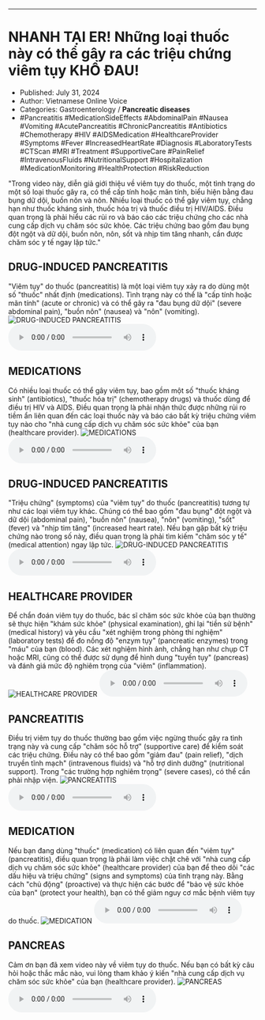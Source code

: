 
---

# NHANH TẠI ER! Những loại thuốc này có thể gây ra các triệu chứng viêm tụy KHỔ ĐAU!

- Published: July 31, 2024
- Author: Vietnamese Online Voice
- Categories: Gastroenterology / **Pancreatic diseases**
- #Pancreatitis #MedicationSideEffects #AbdominalPain #Nausea #Vomiting #AcutePancreatitis #ChronicPancreatitis #Antibiotics #Chemotherapy #HIV #AIDSMedication #HealthcareProvider #Symptoms #Fever #IncreasedHeartRate #Diagnosis #LaboratoryTests #CTScan #MRI #Treatment #SupportiveCare #PainRelief #IntravenousFluids #NutritionalSupport #Hospitalization #MedicationMonitoring #HealthProtection #RiskReduction

"Trong video này, diễn giả giới thiệu về viêm tụy do thuốc, một tình trạng do một số loại thuốc gây ra, có thể cấp tính hoặc mãn tính, biểu hiện bằng đau bụng dữ dội, buồn nôn và nôn. Nhiều loại thuốc có thể gây viêm tụy, chẳng hạn như thuốc kháng sinh, thuốc hóa trị và thuốc điều trị HIV/AIDS. Điều quan trọng là phải hiểu các rủi ro và báo cáo các triệu chứng cho các nhà cung cấp dịch vụ chăm sóc sức khỏe. Các triệu chứng bao gồm đau bụng đột ngột và dữ dội, buồn nôn, nôn, sốt và nhịp tim tăng nhanh, cần được chăm sóc y tế ngay lập tức."


## DRUG-INDUCED PANCREATITIS

"Viêm tụy" do thuốc (pancreatitis) là một loại viêm tụy xảy ra do dùng một số "thuốc" nhất định (medications). Tình trạng này có thể là "cấp tính hoặc mãn tính" (acute or chronic) và có thể gây ra "đau bụng dữ dội" (severe abdominal pain), "buồn nôn" (nausea) và "nôn" (vomiting).
![DRUG-INDUCED PANCREATITIS](https://http-archiver-apis-production-80.schnworks.com/storage/images/transitions/2024-07-31/transition-13303681360-Montserrat-SemiBold-880E4F.jpg)
<audio controls>
    <source src="https://http-archiver-apis-production-80.schnworks.com/storage/storage/audio/file-24954818253.mp3" type="audio/mpeg">
</audio>



## MEDICATIONS

Có nhiều loại thuốc có thể gây viêm tụy, bao gồm một số "thuốc kháng sinh" (antibiotics), "thuốc hóa trị" (chemotherapy drugs) và thuốc dùng để điều trị HIV và AIDS. Điều quan trọng là phải nhận thức được những rủi ro tiềm ẩn liên quan đến các loại thuốc này và báo cáo bất kỳ triệu chứng viêm tụy nào cho "nhà cung cấp dịch vụ chăm sóc sức khỏe" của bạn (healthcare provider).
![MEDICATIONS](https://http-archiver-apis-production-80.schnworks.com/storage/images/transitions/2024-07-31/transition--19217047764-Montserrat-Regular-880E4F.jpg)
<audio controls>
    <source src="https://http-archiver-apis-production-80.schnworks.com/storage/storage/audio/file-40237465476.mp3" type="audio/mpeg">
</audio>



## DRUG-INDUCED PANCREATITIS

"Triệu chứng" (symptoms) của "viêm tụy" do thuốc (pancreatitis) tương tự như các loại viêm tụy khác. Chúng có thể bao gồm "đau bụng" đột ngột và dữ dội (abdominal pain), "buồn nôn" (nausea), "nôn" (vomiting), "sốt" (fever) và "nhịp tim tăng" (increased heart rate). Nếu bạn gặp bất kỳ triệu chứng nào trong số này, điều quan trọng là phải tìm kiếm "chăm sóc y tế" (medical attention) ngay lập tức.
![DRUG-INDUCED PANCREATITIS](https://http-archiver-apis-production-80.schnworks.com/storage/images/transitions/2024-07-31/transition--9426622067-Montserrat-Medium-7B1FA2.jpg)
<audio controls>
    <source src="https://http-archiver-apis-production-80.schnworks.com/storage/storage/audio/file-21273853383.mp3" type="audio/mpeg">
</audio>



## HEALTHCARE PROVIDER

Để chẩn đoán viêm tụy do thuốc, bác sĩ chăm sóc sức khỏe của bạn thường sẽ thực hiện "khám sức khỏe" (physical examination), ghi lại "tiền sử bệnh" (medical history) và yêu cầu "xét nghiệm trong phòng thí nghiệm" (laboratory tests) để đo nồng độ "enzym tụy" (pancreatic enzymes) trong "máu" của bạn (blood). Các xét nghiệm hình ảnh, chẳng hạn như chụp CT hoặc MRI, cũng có thể được sử dụng để hình dung "tuyến tụy" (pancreas) và đánh giá mức độ nghiêm trọng của "viêm" (inflammation).
![HEALTHCARE PROVIDER](https://http-archiver-apis-production-80.schnworks.com/storage/images/transitions/2024-07-31/transition-13410810246-Montserrat-ExtraBold-303F9F.jpg)
<audio controls>
    <source src="https://http-archiver-apis-production-80.schnworks.com/storage/storage/audio/file-13916289774.mp3" type="audio/mpeg">
</audio>



## PANCREATITIS

Điều trị viêm tụy do thuốc thường bao gồm việc ngừng thuốc gây ra tình trạng này và cung cấp "chăm sóc hỗ trợ" (supportive care) để kiểm soát các triệu chứng. Điều này có thể bao gồm "giảm đau" (pain relief), "dịch truyền tĩnh mạch" (intravenous fluids) và "hỗ trợ dinh dưỡng" (nutritional support). Trong "các trường hợp nghiêm trọng" (severe cases), có thể cần phải nhập viện.
![PANCREATITIS](https://http-archiver-apis-production-80.schnworks.com/storage/images/transitions/2024-07-31/transition--16575473965-Montserrat-Thin-673AB7.jpg)
<audio controls>
    <source src="https://http-archiver-apis-production-80.schnworks.com/storage/storage/audio/file-30468954154.mp3" type="audio/mpeg">
</audio>



## MEDICATION

Nếu bạn đang dùng "thuốc" (medication) có liên quan đến "viêm tụy" (pancreatitis), điều quan trọng là phải làm việc chặt chẽ với "nhà cung cấp dịch vụ chăm sóc sức khỏe" (healthcare provider) của bạn để theo dõi "các dấu hiệu và triệu chứng" (signs and symptoms) của tình trạng này. Bằng cách "chủ động" (proactive) và thực hiện các bước để "bảo vệ sức khỏe của bạn" (protect your health), bạn có thể giảm nguy cơ mắc bệnh viêm tụy do thuốc.
![MEDICATION](https://http-archiver-apis-production-80.schnworks.com/storage/images/transitions/2024-07-31/transition-11389685172-Montserrat-Medium-1A237E.jpg)
<audio controls>
    <source src="https://http-archiver-apis-production-80.schnworks.com/storage/storage/audio/file-9459915970.mp3" type="audio/mpeg">
</audio>



## PANCREAS

Cảm ơn bạn đã xem video này về viêm tụy do thuốc. Nếu bạn có bất kỳ câu hỏi hoặc thắc mắc nào, vui lòng tham khảo ý kiến ​​"nhà cung cấp dịch vụ chăm sóc sức khỏe" của bạn (healthcare provider).
![PANCREAS](https://http-archiver-apis-production-80.schnworks.com/storage/images/transitions/2024-07-31/transition--11048458126-Montserrat-Regular-4A148C.jpg)
<audio controls>
    <source src="https://http-archiver-apis-production-80.schnworks.com/storage/storage/audio/file-27104991328.mp3" type="audio/mpeg">
</audio>


